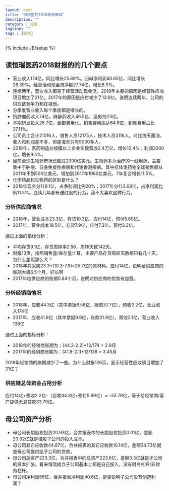 ```yaml
---
layout: post
title: "恒瑞医药2018年报简读"
description: ""
category : 投资
tagline: ""
tags : [投资]
---
```

{% include JB/setup %}


## 读恒瑞医药2018财报的的几个要点

* 营业收入174亿，同比增长25.89%。归母净利润40.65亿，同比增长26.39%。经营活动现金流净额27.74亿，增长8.9%。
* 连续两年，营业收入都高于经营活动现金流，2018年主要的原因是经营性应收项目增加了21亿，2017年的原因是应付减少了13.9亿。说明连续两年，公司的供应链竞争力都在减弱。
* 分季度营业收入每个季度都是增长的。
* 抗肿瘤药收入74亿，麻醉药收入46.5亿，造影剂23亿。
* 本期研发投入26.7亿，全部费用化。销售费用高达64.6亿，销售费用占比37.11%。
* 公司员工合计21016人，销售人员12175人，技术人员3116人。对比海天酱油，收入和利润差不多，但是海天只有5000多人。
* 2018年，医药制造业规模以上企业实现营收2.4万亿，增长12.4%；利润3000亿，增长9.5%。
* 目前全球生物药市场已超过2000亿美元。生物药多为治疗的一线用药，主要集中于肿瘤、自身免疫性疾病和代谢香港疾病。其中抗体类药物全球销售额从2011年不到500亿美元，增加到2017年1060亿美元，7年复合增长11.5%。
* 化学药品和生物药的区别是什么？
* 2018年现金分红8.1亿，占净利润比例20%；2017年分红3.68亿，占净利润比例11.5%。连续几年都有送红股的行为，我不太喜欢这种行为。



### 分析供应商情况

* 2018年，营业成本23.3亿，存货10.3亿，应付14亿，预付5.69亿。
* 2017年，营业成本18.5亿，存货7.9亿，应付7.3亿，预付3.3亿。

通过上面的指标分析：

* 平均存货9.1亿，存货周转率2.56，周转天数142天。
* 财报13页，按照销售量/库存量计算，主要产品存货周转天数都只有几十天，为什么差距那么大？
* 2018年共采购23.3+(10.3-7.9)=25.7亿的原材料。应付14亿，说明给供应商的账期大概6.5个月。好长啊
* 2017年给供应商的账期0.84个月，说明对供应商的优势有加强。


### 分析经销商情况

* 2018年，应收44.3亿（其中票据6.58亿，账款37.7亿），预收2.2亿，营业收入174亿
* 2017年，应收41.8亿（其中票据9.9亿，账款31.9亿），预收2.1亿，营业收入138亿

通过上面的指标分析：

* 2018年的经销商账期为：(44.3-2.2)*12/174 = 2.9月
* 2017年的经销商账期为：(41.8-2.1)*12/138 = 3.45月

2018年经销商的账期减少了一些。为什么财报126页，显示经营性应收项目增加了21亿？

### 供应链总体资金占用分析

应付14亿+预收2.2亿-（应收44.3亿+预付5.69亿）= -33.79亿，等于给经销商/客户提供无息贷款33.79亿。




## 母公司资产分析

* 母公司长期股权投资20.93亿，合并报表中的长期股权投资0.01亿，差额20.92亿就是控股子公司的投入成本。
* 母公司其它应收款44.87亿，合并报表的其它应收款10.14亿，差额34.73亿就是母公司提供给子公司的贷款。
* 母公司总资产223.3亿，合并报表中的总资产223.6亿，差额0.3亿就是子公司的资本扩张。看来恒瑞成立子公司基本上都是自己投入，没有财务杠杆/非财务杠杆。
* 母公司净利润56亿，合并报表净利润40.6亿，是否说明子公司没有创造利润？

